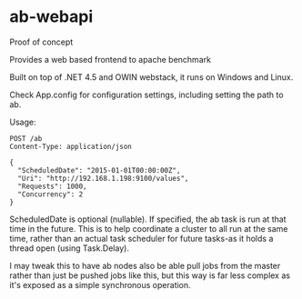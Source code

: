 ab-webapi
=========

Proof of concept

Provides a web based frontend to apache benchmark

Built on top of .NET 4.5 and OWIN webstack, it runs on Windows and Linux.

Check App.config for configuration settings, including setting the path to ab.


Usage:
```
POST /ab
Content-Type: application/json

{
  "ScheduledDate": "2015-01-01T00:00:00Z",
  "Uri": "http://192.168.1.198:9100/values",
  "Requests": 1000,
  "Concurrency": 2
}
```

ScheduledDate is optional (nullable). If specified, the ab task is run at that time in the future. This is to help coordinate a cluster to all run at the same time, rather than an actual task scheduler for future tasks-as it holds a thread open (using Task.Delay).

I may tweak this to have ab nodes also be able pull jobs from the master rather than just be pushed jobs like this, but this way is far less complex as it's exposed as a simple synchronous operation.